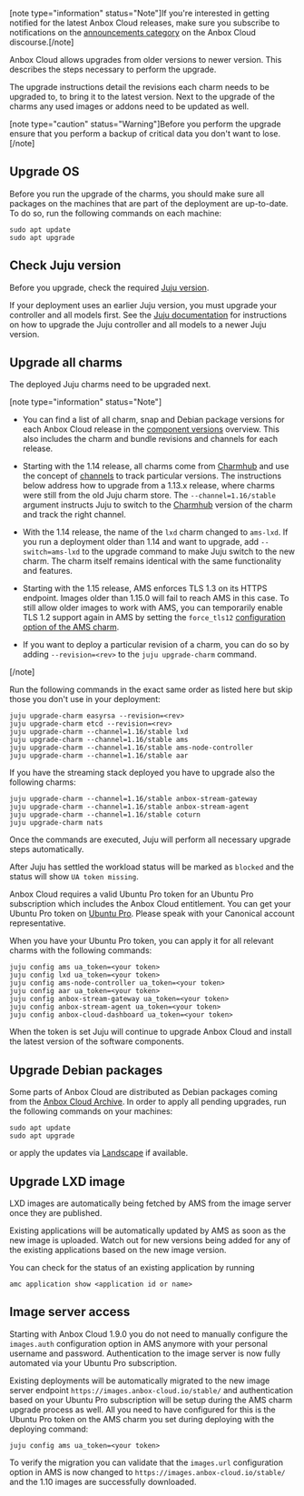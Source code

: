 [note type="information" status="Note"]If you're interested in getting notified for the latest Anbox Cloud releases, make sure you subscribe to notifications on the [announcements category](https://discourse.ubuntu.com/c/anbox-cloud/announcements/55) on the Anbox Cloud discourse.[/note]

Anbox Cloud allows upgrades from older versions to newer version. This describes the steps necessary to perform the upgrade.

The upgrade instructions detail the revisions each charm needs to be upgraded to, to bring it to the latest version. Next to the upgrade of the charms any used images or addons need to be updated as well.

[note type="caution" status="Warning"]Before you perform the upgrade ensure that you perform a backup of critical data you don't want to lose.[/note]

## Upgrade OS

Before you run the upgrade of the charms, you should make sure all packages on the machines that are part of the deployment are up-to-date. To do so, run the following commands on each machine:

    sudo apt update
    sudo apt upgrade

## Check Juju version

Before you upgrade, check the required [Juju version](https://discourse.ubuntu.com/t/installation-requirements/17734#juju-version).

If your deployment uses an earlier Juju version, you must upgrade your controller and all models first. See the [Juju documentation](https://juju.is/docs/olm/upgrade-models) for instructions on how to upgrade the Juju controller and all models to a newer Juju version.

## Upgrade all charms

The deployed Juju charms need to be upgraded next.

[note type="information" status="Note"]

- You can find a list of all charm, snap and Debian package versions for each Anbox Cloud release in the [component versions](https://discourse.ubuntu.com/t/component-versions/21413) overview. This also includes the charm and bundle revisions and channels for each release.

- Starting with the 1.14 release, all charms come from [Charmhub](https://charmhub.io) and use the concept of [channels](https://snapcraft.io/docs/channels) to track particular versions. The instructions below address how to upgrade from a 1.13.x release, where charms were still from the old Juju charm store. The `--channel=1.16/stable` argument instructs Juju to switch to the [Charmhub](https://charmhub.io) version of the charm and track the right channel.

- With the 1.14 release, the name of the `lxd` charm changed to `ams-lxd`. If you run a deployment older than 1.14 and want to upgrade, add `--switch=ams-lxd` to the upgrade command to make Juju switch to the new charm. The charm itself remains identical with the same functionality and features.

- Starting with the 1.15 release, AMS enforces TLS 1.3 on its HTTPS endpoint. Images older than 1.15.0 will fail to reach AMS in this case. To still allow older images to work with AMS, you can temporarily enable TLS 1.2 support again in AMS by setting the `force_tls12` [configuration option of the AMS charm](https://charmhub.io/ams/configure?channel=1.15/stable#force_tls12).

- If you want to deploy a particular revision of a charm, you can do so by adding `--revision=<rev>` to the `juju upgrade-charm` command.

[/note]

Run the following commands in the exact same order as listed here but skip those you don't use in your deployment:

    juju upgrade-charm easyrsa --revision=<rev>
    juju upgrade-charm etcd --revision=<rev>
    juju upgrade-charm --channel=1.16/stable lxd
    juju upgrade-charm --channel=1.16/stable ams
    juju upgrade-charm --channel=1.16/stable ams-node-controller
    juju upgrade-charm --channel=1.16/stable aar

If you have the streaming stack deployed you have to upgrade also the following charms:

    juju upgrade-charm --channel=1.16/stable anbox-stream-gateway
    juju upgrade-charm --channel=1.16/stable anbox-stream-agent
    juju upgrade-charm --channel=1.16/stable coturn
    juju upgrade-charm nats

Once the commands are executed, Juju will perform all necessary upgrade steps automatically.

After Juju has settled the workload status will be marked as `blocked` and the status will show `UA token missing`.

Anbox Cloud requires a valid Ubuntu Pro token for an Ubuntu Pro subscription which includes the Anbox Cloud entitlement. You can get your Ubuntu Pro token on [Ubuntu Pro](https://ubuntu.com/pro). Please speak with your Canonical account representative.

When you have your Ubuntu Pro token, you can apply it for all relevant charms with the following commands:

    juju config ams ua_token=<your token>
    juju config lxd ua_token=<your token>
    juju config ams-node-controller ua_token=<your token>
    juju config aar ua_token=<your token>
    juju config anbox-stream-gateway ua_token=<your token>
    juju config anbox-stream-agent ua_token=<your token>
    juju config anbox-cloud-dashboard ua_token=<your token>

When the token is set Juju will continue to upgrade Anbox Cloud and install the latest version of the software components.

## Upgrade Debian packages

Some parts of Anbox Cloud are distributed as Debian packages coming from the [Anbox Cloud Archive](https://archive.anbox-cloud.io). In order to apply all pending upgrades, run the following commands on your machines:

    sudo apt update
    sudo apt upgrade

or apply the updates via [Landscape](https://landscape.canonical.com/) if available.

## Upgrade LXD image

LXD images are automatically being fetched by AMS from the image server once they are published.

Existing applications will be automatically updated by AMS as soon as the new image is uploaded. Watch out for new versions being added for any of the existing applications based on the new image version.

You can check for the status of an existing application by running

    amc application show <application id or name>

## Image server access

Starting with Anbox Cloud 1.9.0 you do not need to manually configure the `images.auth` configuration option in AMS anymore with your personal username and password. Authentication to the image server is now fully automated via your Ubuntu Pro subscription.

Existing deployments will be automatically migrated to the new image server endpoint `https://images.anbox-cloud.io/stable/` and authentication based on your Ubuntu Pro subscription will be setup during the AMS charm upgrade process as well. All you need to have configured for this is the Ubuntu Pro token on the AMS charm you set during deploying with the deploying command:

    juju config ams ua_token=<your token>

To verify the migration you can validate that the `images.url` configuration option in AMS is now changed to `https://images.anbox-cloud.io/stable/` and the 1.10 images are successfully downloaded.
